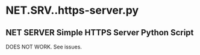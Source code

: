 # NET.SRV..https-server.py

## NET SERVER Simple HTTPS Server Python Script

DOES NOT WORK. See issues.
